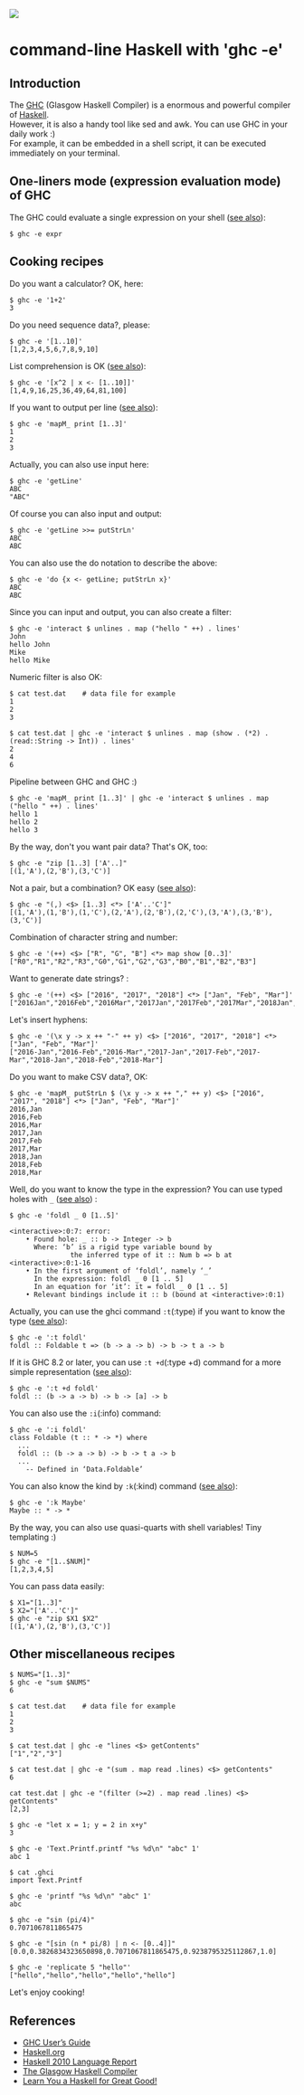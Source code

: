 <p align="left"><img src="http://takenobu-hs.github.io/downloads/images/haskell-logo-s.png"/></p>

command-line Haskell with 'ghc -e'
==================================


Introduction
------------

The [GHC](https://www.haskell.org/ghc/) (Glasgow Haskell Compiler) is a enormous and powerful compiler of [Haskell](https://www.haskell.org/).  
However, it is also a handy tool like sed and awk. You can use GHC in your daily work :)  
For example, it can be embedded in a shell script, it can be executed immediately on your terminal.


One-liners mode (expression evaluation mode) of GHC
---------------------------------------------------

The GHC could evaluate a single expression on your shell ([see also](https://downloads.haskell.org/~ghc/latest/docs/html/users_guide/using.html#expression-evaluation-mode)):

```
$ ghc -e expr
```


Cooking recipes
---------------

Do you want a calculator? OK, here:
```
$ ghc -e '1+2'
3
```

Do you need sequence data?, please:
```
$ ghc -e '[1..10]'
[1,2,3,4,5,6,7,8,9,10]
```

List comprehension is OK ([see also](http://learnyouahaskell.com/starting-out#im-a-list-comprehension)):
```
$ ghc -e '[x^2 | x <- [1..10]]'
[1,4,9,16,25,36,49,64,81,100]
```

If you want to output per line ([see also](http://learnyouahaskell.com/input-and-output#hello-world)):
```
$ ghc -e 'mapM_ print [1..3]'
1
2
3
```


Actually, you can also use input here:
```
$ ghc -e 'getLine'
ABC
"ABC"
```

Of course you can also input and output:
```
$ ghc -e 'getLine >>= putStrLn'
ABC
ABC
```

You can also use the do notation to describe the above:
```
$ ghc -e 'do {x <- getLine; putStrLn x}'
ABC
ABC
```

Since you can input and output, you can also create a filter:
```
$ ghc -e 'interact $ unlines . map ("hello " ++) . lines'
John
hello John
Mike
hello Mike
```

Numeric filter is also OK:
```
$ cat test.dat    # data file for example
1
2
3
```

```
$ cat test.dat | ghc -e 'interact $ unlines . map (show . (*2) . (read::String -> Int)) . lines'
2
4
6
```

Pipeline between GHC and GHC :)
```
$ ghc -e 'mapM_ print [1..3]' | ghc -e 'interact $ unlines . map ("hello " ++) . lines'
hello 1
hello 2
hello 3
```


By the way, don't you want pair data? That's OK, too:
```
$ ghc -e "zip [1..3] ['A'..]"
[(1,'A'),(2,'B'),(3,'C')]
```

Not a pair, but a combination? OK easy ([see also](http://learnyouahaskell.com/functors-applicative-functors-and-monoids#applicative-functors)):
```
$ ghc -e "(,) <$> [1..3] <*> ['A'..'C']"
[(1,'A'),(1,'B'),(1,'C'),(2,'A'),(2,'B'),(2,'C'),(3,'A'),(3,'B'),(3,'C')]
```

Combination of character string and number:
```
$ ghc -e '(++) <$> ["R", "G", "B"] <*> map show [0..3]'
["R0","R1","R2","R3","G0","G1","G2","G3","B0","B1","B2","B3"]
```

Want to generate date strings? :
```
$ ghc -e '(++) <$> ["2016", "2017", "2018"] <*> ["Jan", "Feb", "Mar"]'
["2016Jan","2016Feb","2016Mar","2017Jan","2017Feb","2017Mar","2018Jan","2018Feb","2018Mar"]

```

Let's insert hyphens:
```
$ ghc -e '(\x y -> x ++ "-" ++ y) <$> ["2016", "2017", "2018"] <*> ["Jan", "Feb", "Mar"]'
["2016-Jan","2016-Feb","2016-Mar","2017-Jan","2017-Feb","2017-Mar","2018-Jan","2018-Feb","2018-Mar"]
```

Do you want to make CSV data?, OK:
```
$ ghc -e 'mapM_ putStrLn $ (\x y -> x ++ "," ++ y) <$> ["2016", "2017", "2018"] <*> ["Jan", "Feb", "Mar"]'
2016,Jan
2016,Feb
2016,Mar
2017,Jan
2017,Feb
2017,Mar
2018,Jan
2018,Feb
2018,Mar
```


Well, do you want to know the type in the expression? You can use typed holes with `_` ([see also](https://downloads.haskell.org/~ghc/latest/docs/html/users_guide/glasgow_exts.html#typed-holes)) :
```
$ ghc -e 'foldl _ 0 [1..5]'

<interactive>:0:7: error:
    • Found hole: _ :: b -> Integer -> b
      Where: ‘b’ is a rigid type variable bound by
               the inferred type of it :: Num b => b at <interactive>:0:1-16
    • In the first argument of ‘foldl’, namely ‘_’
      In the expression: foldl _ 0 [1 .. 5]
      In an equation for ‘it’: it = foldl _ 0 [1 .. 5]
    • Relevant bindings include it :: b (bound at <interactive>:0:1)
```

Actually, you can use the ghci command `:t`(:type) if you want to know the type ([see also](https://downloads.haskell.org/~ghc/latest/docs/html/users_guide/ghci.html#ghci-cmd-:type)):
```
$ ghc -e ':t foldl'
foldl :: Foldable t => (b -> a -> b) -> b -> t a -> b
```

If it is GHC 8.2 or later, you can use `:t +d`(:type +d) command for a more simple representation ([see also](https://downloads.haskell.org/%7Eghc/latest/docs/html/users_guide/ghci.html#ghci-cmd-:type%20+d%20%E2%9F%A8expression%E2%9F%A9)):
```
$ ghc -e ':t +d foldl'
foldl :: (b -> a -> b) -> b -> [a] -> b
```

You can also use the `:i`(:info) command:
```
$ ghc -e ':i foldl'
class Foldable (t :: * -> *) where
  ...
  foldl :: (b -> a -> b) -> b -> t a -> b
  ...
  	-- Defined in ‘Data.Foldable’
```

You can also know the kind by `:k`(:kind) command ([see also](http://learnyouahaskell.com/making-our-own-types-and-typeclasses#kinds-and-some-type-foo)):
```
$ ghc -e ':k Maybe'
Maybe :: * -> *
```


By the way, you can also use quasi-quarts with shell variables! Tiny templating :)
```
$ NUM=5
$ ghc -e "[1..$NUM]"
[1,2,3,4,5]
```

You can pass data easily:
```
$ X1="[1..3]"
$ X2="['A'..'C']"
$ ghc -e "zip $X1 $X2"
[(1,'A'),(2,'B'),(3,'C')]
```


Other miscellaneous recipes
---------------------------

```
$ NUMS="[1..3]"
$ ghc -e "sum $NUMS"
6
```

```
$ cat test.dat    # data file for example
1
2
3

$ cat test.dat | ghc -e "lines <$> getContents"
["1","2","3"]
```

```
$ cat test.dat | ghc -e "(sum . map read .lines) <$> getContents"
6
```

```
cat test.dat | ghc -e "(filter (>=2) . map read .lines) <$> getContents"
[2,3]
```

```
$ ghc -e "let x = 1; y = 2 in x+y"
3
```

```
$ ghc -e 'Text.Printf.printf "%s %d\n" "abc" 1'
abc 1
```

```
$ cat .ghci
import Text.Printf

$ ghc -e 'printf "%s %d\n" "abc" 1'
abc
```

```
$ ghc -e "sin (pi/4)"
0.7071067811865475
```

```
$ ghc -e "[sin (n * pi/8) | n <- [0..4]]"
[0.0,0.3826834323650898,0.7071067811865475,0.9238795325112867,1.0]
```

```
$ ghc -e 'replicate 5 "hello"'
["hello","hello","hello","hello","hello"]
```

Let's enjoy cooking!


References
----------

 * [GHC User’s Guide](https://downloads.haskell.org/~ghc/latest/docs/html/users_guide/)
 * [Haskell.org](https://www.haskell.org/)
 * [Haskell 2010 Language Report](https://www.haskell.org/onlinereport/haskell2010/)
 * [The Glasgow Haskell Compiler](https://www.haskell.org/ghc/)
 * [Learn You a Haskell for Great Good!](http://learnyouahaskell.com/)

